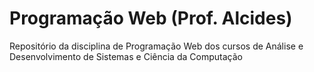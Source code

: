 # Programação Web (Prof. Alcides)
Repositório da disciplina de Programação Web dos cursos de Análise e Desenvolvimento de Sistemas e Ciência da Computação
